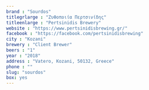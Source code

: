```yaml
---
brand : "Sourdos"
titlegrlarge : "Ζυθοποιία Περτσινίδης"
titleenlarge : "Pertsinidis Brewery"
website : "https://www.pertsinidisbrewing.gr/"
facebook : "https://facebook.com/pertsinidisbrewing"
city : "Kozani"
brewery : "Client Brewer"
beers : "1"
year : "2018"
address : "Vatero, Kozani, 50132, Greece"
phone : ""
slug: "sourdos"
box: yes
---
```

